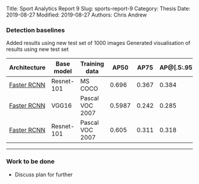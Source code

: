 Title: Sport Analytics Report 9
Slug: sports-report-9
Category: Thesis
Date: 2019-08-27
Modified: 2019-08-27
Authors: Chris Andrew

### Detection baselines
Added results using new test set of 1000 images
Generated visualisation of results using new test set
<table class="table table-bordered table-hover">
  <thead>
    <tr>
      <th>Architecture</th>
      <th>Base model</th>
      <th>Training data</th>
      <th>AP50</th>
      <th>AP75</th>
      <th>AP@[.5:.95]</th>
    </tr>
  </thead>
  <tbody>
    <tr>
      <td><a href="http://preon.iiit.ac.in:8888/?model=res101_coco_new">Faster RCNN</a></td>
      <td>Resnet-101</td>
      <td>MS COCO</td>
      <td>0.696</td>
      <td>0.367</td>
      <td>0.384</td>
    <tr>
    <tr>
      <td><a href="http://preon.iiit.ac.in:8888/?model=vgg16_pascal_new">Faster RCNN</a></td>
      <td> VGG16</td>
      <td> Pascal VOC 2007</td>
      <td>0.5987</td>
      <td>0.242</td>
      <td>0.285</td>
    </tr>
    <tr>
      <td><a href="http://preon.iiit.ac.in:8888/?model=res101_pascal_new">Faster RCNN</a></td>
      <td>Resnet-101</td>
      <td>Pascal VOC 2007</td>
      <td>0.605</td>
      <td>0.311</td>
      <td>0.318</td>
    </tr>
  </tbody>
</table>

-------
### Work to be done
- Discuss plan for further
